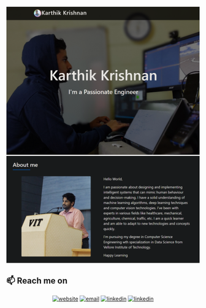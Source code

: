 
<p align="center">
  <img src="https://github.com/Karthik-Krishnano/Karthik-Krishnano/blob/main/web.png" alt="Karthik Krishnan O">
  <img src="https://github.com/Karthik-Krishnano/Karthik-Krishnano/blob/main/web1.png" alt="Karthik Krishnan O">
</p>


## 📫  Reach me on

<p align="center">
<a href="https://karthik-krishnano.github.io/Personal-Website/" a target="_blank"><img src="https://img.icons8.com/fluent/96/000000/domain.png" alt="website"/></a>
<a href="mailto:karthikkrishnanozhinhala@gmail.com"><img src="https://img.icons8.com/color/96/000000/gmail.png" alt="email"/></a>
<a href="https://www.linkedin.com/in/karthik-krishnan-o-75846920b/"><img src="https://img.icons8.com/color/96/000000/linkedin.png" alt="linkedin"/></a>
<a href="https://www.linkedin.com/in/karthik-krishnan-o-75846920b/"><img src="https://img.icons8.com/?size=512&id=nj0Uj45LGUYh&format=png 2x, https://img.icons8.com/?size=512&id=nj0Uj45LGUYh&format=png 1x" alt="linkedin"/></a>
</p>


